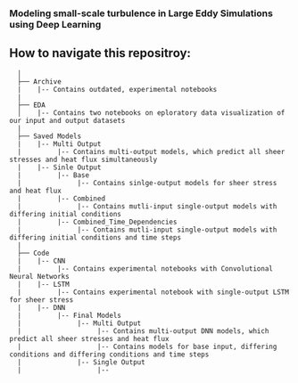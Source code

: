 ### Modeling small-scale turbulence in Large Eddy Simulations using Deep Learning

## How to navigate this repositroy:


      │
      ├── Archive
      |    |-- Contains outdated, experimental notebooks
      |
      ├── EDA
      │    |-- Contains two notebooks on eploratory data visualization of our input and output datasets
      |
      ├── Saved Models
      |    |-- Multi Output
      |         |-- Contains multi-output models, which predict all sheer stresses and heat flux simultaneously
      |    |-- Sinle Output
      |         |-- Base
      |              |-- Contains sinlge-output models for sheer stress and heat flux
      |         |-- Combined
      |              |-- Contains mutli-input single-output models with differing initial conditions
      |         |-- Combined_Time_Dependencies
      |              |-- Contains mutli-input single-output models with differing initial conditions and time steps
      |
      ├── Code
      |    |-- CNN
      |         |-- Contains experimental notebooks with Convolutional Neural Networks
      |    |-- LSTM
      |         |-- Contains experimental notebook with single-output LSTM for sheer stress
      |    |-- DNN
      |         |-- Final Models
      |              |-- Multi Output
      |                   |-- Contains multi-output DNN models, which predict all sheer stresses and heat flux
      |                   |-- Contains models for base input, differing conditions and differing conditions and time steps
      |              |-- Single Output
      |                   |--


